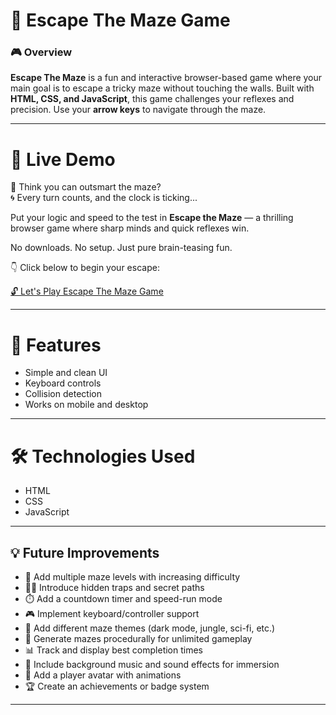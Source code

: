 # 🚪 Escape The Maze Game
<h3> 🎮 Overview </h3>

**Escape The Maze** is a fun and interactive browser-based game where your main goal is to escape a tricky maze without touching the walls.
Built with **HTML, CSS, and JavaScript**, this game challenges your reflexes and precision.
Use your **arrow keys** to navigate through the maze.

-----

#  🚀 Live Demo 

🧠 Think you can outsmart the maze?  
🌀 Every turn counts, and the clock is ticking...

Put your logic and speed to the test in **Escape the Maze** — a thrilling browser game where sharp minds and quick reflexes win.

No downloads. No setup. Just pure brain-teasing fun.  

👇 Click below to begin your escape:

[🔓 Let's Play Escape The Maze Game](https://soumya880.github.io/Escape-The-Maze-Game/)

---

# 📱 Features

- Simple and clean UI
- Keyboard controls
- Collision detection
- Works on mobile and desktop

----

# 🛠️ Technologies Used

- HTML
- CSS
- JavaScript 
----

## 💡 Future Improvements

- 🧩 Add multiple maze levels with increasing difficulty  
- 🕵️‍♂️ Introduce hidden traps and secret paths  
- ⏱️ Add a countdown timer and speed-run mode  
- 🎮 Implement keyboard/controller support  
- 🌌 Add different maze themes (dark mode, jungle, sci-fi, etc.)  
- 🧠 Generate mazes procedurally for unlimited gameplay  
- 📊 Track and display best completion times  
- 🎵 Include background music and sound effects for immersion  
- 🧍 Add a player avatar with animations  
- 🏆 Create an achievements or badge system

----
